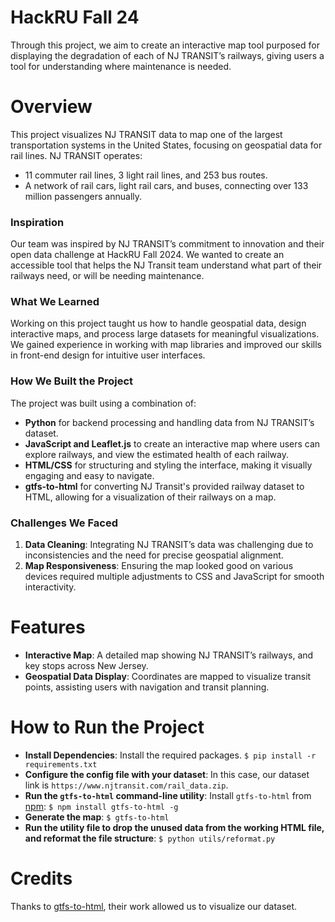 # HackRU Fall 24
Through this project, we aim to create an interactive map tool purposed for displaying the degradation of each of NJ TRANSIT’s railways, giving users a tool for understanding where maintenance is needed.
# Overview
This project visualizes NJ TRANSIT data to map one of the largest transportation systems in the United States, focusing on geospatial data for rail lines. NJ TRANSIT operates:
- 11 commuter rail lines, 3 light rail lines, and 253 bus routes.
- A network of rail cars, light rail cars, and buses, connecting over 133 million passengers annually.
### Inspiration
Our team was inspired by NJ TRANSIT’s commitment to innovation and their open data challenge at HackRU Fall 2024. We wanted to create an accessible tool that helps the NJ Transit team understand what part of their railways need, or will be needing maintenance.
### What We Learned
Working on this project taught us how to handle geospatial data, design interactive maps, and process large datasets for meaningful visualizations. We gained experience in working with map libraries and improved our skills in front-end design for intuitive user interfaces.
### How We Built the Project
The project was built using a combination of:
- **Python** for backend processing and handling data from NJ TRANSIT’s dataset.
- **JavaScript and Leaflet.js** to create an interactive map where users can explore railways, and view the estimated health of each railway.
- **HTML/CSS** for structuring and styling the interface, making it visually engaging and easy to navigate.
- **gtfs-to-html** for converting NJ Transit's provided railway dataset to HTML, allowing for a visualization of their railways on a map.
### Challenges We Faced
1. **Data Cleaning**: Integrating NJ TRANSIT’s data was challenging due to inconsistencies and the need for precise geospatial alignment.
2. **Map Responsiveness**: Ensuring the map looked good on various devices required multiple adjustments to CSS and JavaScript for smooth interactivity.
# Features
- **Interactive Map**: A detailed map showing NJ TRANSIT’s railways, and key stops across New Jersey.
- **Geospatial Data Display**: Coordinates are mapped to visualize transit points, assisting users with navigation and transit planning.
# How to Run the Project 
- **Install Dependencies**: Install the required packages.
```$ pip install -r requirements.txt```
- **Configure the config file with your dataset**: In this case, our dataset link is `https://www.njtransit.com/rail_data.zip`.
- **Run the `gtfs-to-html` command-line utility**: Install `gtfs-to-html` from [npm](https://npmjs.org/):
```$ npm install gtfs-to-html -g```
- **Generate the map**:
```$ gtfs-to-html```
- **Run the utility file to drop the unused data from the working HTML file, and reformat the file structure**:
```$ python utils/reformat.py```
# Credits
Thanks to [gtfs-to-html](https://github.com/BlinkTagInc/gtfs-to-html), their work allowed us to visualize our dataset.